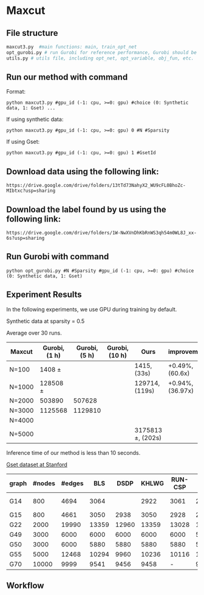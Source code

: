 # Maxcut
## File structure
```python
maxcut3.py  #main functions: main, train_opt_net
opt_gurobi.py # run Gurobi for reference performance, Gurobi should be installed and its license is required
utils.py # utils file, including opt_net, opt_variable, obj_fun, etc.
```
## Run our method with command 

Format:
```
python maxcut3.py #gpu_id (-1: cpu, >=0: gpu) #choice (0: Synthetic data, 1: Gset) ...
```

If using synthetic data:
```
python maxcut3.py #gpu_id (-1: cpu, >=0: gpu) 0 #N #Sparsity 
```

If using Gset:
```
python maxcut3.py #gpu_id (-1: cpu, >=0: gpu) 1 #GsetId
```
## Download data using the following link:

```
https://drive.google.com/drive/folders/13tTd73NahyX2_WU9cFL0BhoZc-MIbtxc?usp=sharing
```

## Download the label found by us using the following link:

```
https://drive.google.com/drive/folders/1W-NwXVnDhKbRnWS3qh54m0WL8J_xx-6s?usp=sharing
```


## Run Gurobi with command 

```
python opt_gurobi.py #N #Sparsity #gpu_id (-1: cpu, >=0: gpu) #choice (0: Synthetic data, 1: Gset)
```


## Experiment Results

In the following experiments, we use GPU during training by default. 

Synthetic data at sparsity = 0.5

Average over 30 runs.
 
|Maxcut |Gurobi, (1 h)| Gurobi, (5 h) | Gurobi, (10 h) | Ours|improvement |
|-------|------|----| ---- |---- |--|
|N=100   | 1408 $\pm$  | || 1415, (33s)  | +0.49%, (60.6x) |
|N=1000   |  128508 $\pm$  || | 129714, (119s) | +0.94%, (36.97x) |
|N=2000   | 503890   |507628 | |  | | 
|N=3000   |  1125568 | 1129810| |  | |
|N=4000   | | | |  | |
|N=5000 | |  |  | 3175813 $\pm$, (202s)| |

Inference time of our method is less than 10 seconds.


[Gset dataset at Stanford](https://web.stanford.edu/~yyye/yyye/Gset/)

| graph | #nodes| #edges | BLS | DSDP | KHLWG | RUN-CSP | PI-GNN | Gurobi (1 h) | Gurobi (5 h) | Gurobi (10 h) | Ours | improvement | 
|---|----------|----|---|-----|-----|--------|----------|------| ---| ---| ----|----|
|G14 | 800 | 4694 | 3064| | 2922 | 3061 | 2943  |3056 (24h) | ---| ---| 3003 | -1.99\%|
|G15 | 800 | 4661 | 3050 | 2938 | 3050 | 2928 | 2990  | ---| ---| | 2965 | -2.78\% | 
|G22 | 2000 | 19990 |13359 | 12960 | 13359 | 13028 | 13181  | |---| ---| 12991 |  -2.75\% | 
|G49 | 3000 | 6000 | 6000 | 6000 | 6000 | 6000 | 5918  | ---| --- | --- | 5790|  -3.50\% | 
|G50 | 3000 | 6000 | 5880 | 5880 | 5880 | 5880 | 5820  | ---| --- | --- | 5720|  -2.72\% | 
|G55 | 5000 | 12468 | 10294 | 9960 | 10236 | 10116 | 10138  | ---| --- | ---  |9830 |  -4.51\% | 
|G70 | 10000 | 9999 |9541 | 9456 | 9458 | - | 9421  | ---| --- | --- |9137 | -4.23 \% | 



## Workflow
 
